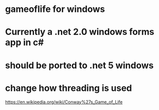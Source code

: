# gameoflife for windows
# Currently a .net 2.0 windows forms app in c#
# should be ported to .net 5 windows
# change how threading is used

https://en.wikipedia.org/wiki/Conway%27s_Game_of_Life
